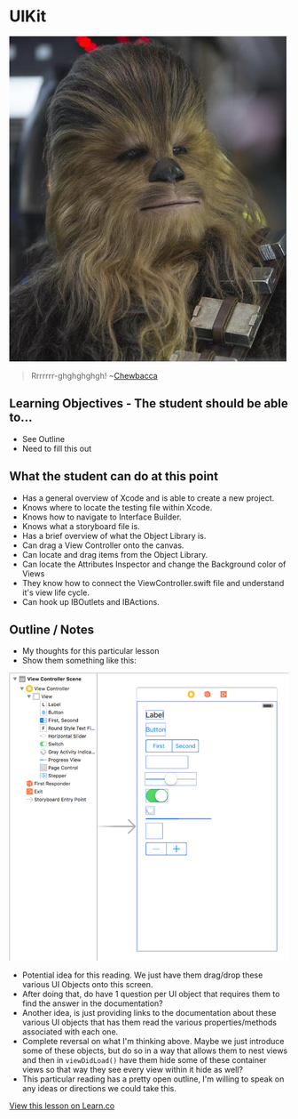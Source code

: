 # UIKit

![Chewie](images/chewbaca.png)  

> Rrrrrrr-ghghghghgh! ~[Chewbacca](https://en.wikipedia.org/wiki/Chewbacca)

## Learning Objectives - The student should be able to...

* See Outline
* Need to fill this out

## What the student can do at this point 

* Has a general overview of Xcode and is able to create a new project.
* Knows where to locate the testing file within Xcode.
* Knows how to navigate to Interface Builder.
* Knows what a storyboard file is.
* Has a brief overview of what the Object Library is.
* Can drag a View Controller onto the canvas.
* Can locate and drag items from the Object Library.
* Can locate the Attributes Inspector and change the Background color of Views
* They know how to connect the ViewController.swift file and understand it's view life cycle.
* Can hook up IBOutlets and IBActions.

## Outline / Notes

* My thoughts for this particular lesson
* Show them something like this:  
 
![Example](images/image01.png)

* Potential idea for this reading. We just have them drag/drop these various UI Objects onto this screen.  
* After doing that, do have 1 question per UI object that requires them to find the answer in the documentation?  
* Another idea, is just providing links to the documentation about these various UI objects that has them read the various properties/methods associated with each one.  
* Complete reversal on what I'm thinking above. Maybe we just introduce some of these objects, but do so in a way that allows them to nest views and then in `viewDidLoad()` have them hide some of these container views so that way they see every view within it hide as well?  
* This particular reading has a pretty open outline, I'm willing to speak on any ideas or directions we could take this.

<a href='https://learn.co/lessons/uiElements' data-visibility='hidden'>View this lesson on Learn.co</a>